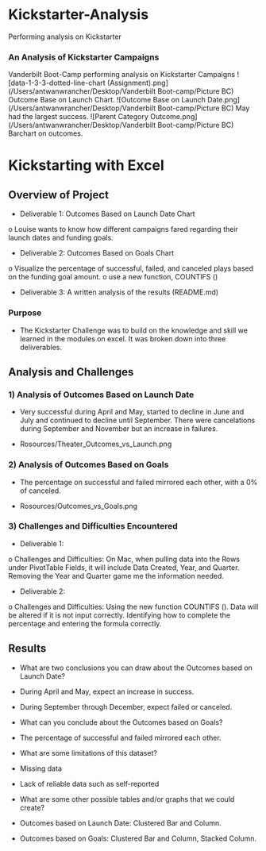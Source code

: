 # Kickstarter-Analysis
Performing analysis on Kickstarter
### An Analysis of Kickstarter Campaigns
Vanderbilt Boot-Camp performing analysis on Kickstarter Campaigns
![data-1-3-3-dotted-line-chart (Assignment).png](/Users/antwanwrancher/Desktop/Vanderbilt Boot-camp/Picture BC)
Outcome Base on Launch Chart.
![Outcome Base on Launch Date.png](/Users/antwanwrancher/Desktop/Vanderbilt Boot-camp/Picture BC)
May had the largest success. 
![Parent Category Outcome.png](/Users/antwanwrancher/Desktop/Vanderbilt Boot-camp/Picture BC)
Barchart on outcomes.


# **Kickstarting with Excel**

## Overview of Project

-	Deliverable 1: Outcomes Based on Launch Date Chart

o	Louise wants to know how different campaigns fared regarding their launch dates and funding goals.

-	Deliverable 2: Outcomes Based on Goals Chart

o	Visualize the percentage of successful, failed, and canceled plays based on the funding goal amount. 
o	use a new function, COUNTIFS ()

-	Deliverable 3: A written analysis of the results (README.md)

### Purpose 

-	 The Kickstarter Challenge was to build on the knowledge and skill we learned in the modules on excel. It was broken down into three deliverables.

## Analysis and Challenges

### 1) Analysis of Outcomes Based on Launch Date

-	Very successful during April and May, started to decline in June and July and continued to decline until September. There were cancelations during September and November but an increase in failures. 

-	Rosources/Theater_Outcomes_vs_Launch.png


### 2) Analysis of Outcomes Based on Goals

-	The percentage on successful and failed mirrored each other, with a 0% of canceled. 
 
-	Rosources/Outcomes_vs_Goals.png

### 3) Challenges and Difficulties Encountered

-	Deliverable 1:

o	Challenges and Difficulties: On Mac, when pulling data into the Rows under PivotTable Fields, it will include Data Created, Year, and Quarter. Removing the Year and Quarter game me the information needed.

-	Deliverable 2:

o	Challenges and Difficulties: Using the new function COUNTIFS (). Data will be altered if it is not input correctly. Identifying how to complete the percentage and entering the formula correctly.  

## Results

- What are two conclusions you can draw about the Outcomes based on Launch Date?

-  During April and May, expect an increase in success. 
-  During September through December, expect failed or canceled.

- What can you conclude about the Outcomes based on Goals?
	
-	The percentage of successful and failed mirrored each other. 

- What are some limitations of this dataset?

-	Missing data
-	Lack of reliable data such as self-reported

- What are some other possible tables and/or graphs that we could create? 

-	Outcomes based on Launch Date: Clustered Bar and Column.
-	Outcomes based on Goals: Clustered Bar and Column, Stacked Column.

